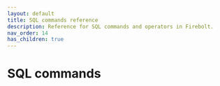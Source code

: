```yaml
---
layout: default
title: SQL commands reference
description: Reference for SQL commands and operators in Firebolt.
nav_order: 14
has_children: true
---
```


# SQL commands
